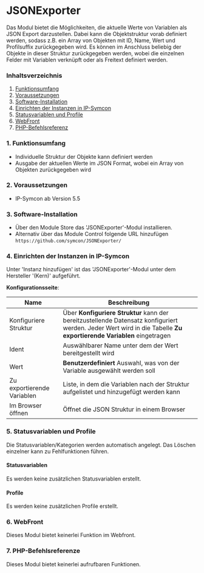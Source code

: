 # JSONExporter
Das Modul bietet die Möglichkeiten, die aktuelle Werte von Variablen als JSON Export darzustellen. Dabei kann die Objektstruktur vorab definiert werden, sodass z.B. ein Array von Objekten mit ID, Name, Wert und Profilsuffix zurückgegeben wird. Es können im Anschluss beliebig der Objekte in dieser Struktur zurückgegeben werden, wobei die einzelnen Felder mit Variablen verknüpft oder als Freitext definiert werden.

### Inhaltsverzeichnis

1. [Funktionsumfang](#1-funktionsumfang)
2. [Voraussetzungen](#2-voraussetzungen)
3. [Software-Installation](#3-software-installation)
4. [Einrichten der Instanzen in IP-Symcon](#4-einrichten-der-instanzen-in-ip-symcon)
5. [Statusvariablen und Profile](#5-statusvariablen-und-profile)
6. [WebFront](#6-webfront)
7. [PHP-Befehlsreferenz](#7-php-befehlsreferenz)

### 1. Funktionsumfang

* Individuelle Struktur der Objekte kann definiert werden
* Ausgabe der aktuellen Werte im JSON Format, wobei ein Array von Objekten zurückgegeben wird

### 2. Voraussetzungen

- IP-Symcon ab Version 5.5

### 3. Software-Installation

* Über den Module Store das 'JSONExporter'-Modul installieren.
* Alternativ über das Module Control folgende URL hinzufügen `https://github.com/symcon/JSONExporter/`

### 4. Einrichten der Instanzen in IP-Symcon

 Unter 'Instanz hinzufügen' ist das 'JSONExporter'-Modul unter dem Hersteller '(Kern)' aufgeführt.

__Konfigurationsseite__:

Name                       | Beschreibung
-------------------------- | ------------------
Konfiguriere Struktur      | Über __Konfiguriere Struktur__ kann der bereitzustellende Datensatz konfiguriert werden. Jeder Wert wird in die Tabelle __Zu exportierende Variablen__ eingetragen
Ident                      | Auswählbarer Name unter dem der Wert bereitgestellt wird
Wert                       | __Benutzerdefiniert__ Auswahl, was von der Variable ausgewählt werden soll 
Zu exportierende Variablen | Liste, in dem die Variablen nach der Struktur aufgelistet und hinzugefügt werden kann
Im Browser öffnen          | Öffnet die JSON Struktur in einem Browser 

### 5. Statusvariablen und Profile

Die Statusvariablen/Kategorien werden automatisch angelegt. Das Löschen einzelner kann zu Fehlfunktionen führen.

#### Statusvariablen

Es werden keine zusätzlichen Statusvariablen erstellt.

#### Profile

Es werden keine zusätzlichen Profile erstellt.

### 6. WebFront

Dieses Modul bietet keinerlei Funktion im Webfront.

### 7. PHP-Befehlsreferenze

Dieses Modul bietet keinerlei aufrufbaren Funktionen. 

